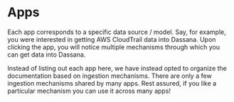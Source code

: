 # Apps

Each app corresponds to a specific data source / model. Say, for example, you were interested in getting AWS CloudTrail data into Dassana. Upon clicking the app, you will notice multiple mechanisms through which you can get data into Dassana.

Instead of listing out each app here, we have instead opted to organize the documentation based on ingestion mechanisms. There are only a few ingestion mechanisms shared by many apps. Rest assured, if you like a particular mechanism you can use it across many apps!
